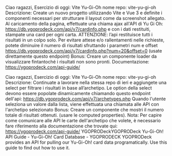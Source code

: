 Ciao ragazzi,
Esercizio di oggi: Vite Yu-Gi-Oh
nome repo: vite-yu-gi-oh
Descrizione: Create un nuovo progetto utilizzando Vite e Vue 3 e definite i componenti necessari per strutturare il layout come da screenshot allegato. Al caricamento della pagina, effettuate una chiama ajax all'API di Yu Gi Oh: https://db.ygoprodeck.com/api/v7/cardinfo.php e con i dati restituiti, stampate una card per ogni carta.
ATTENZIONE: l’api restituisce tutti i risultati in un colpo solo. Per evitare attese e/o rallentamenti nelle richieste, potete diminuire il numero di risultati sfruttando i parametri num e offset
https://db.ygoprodeck.com/api/v7/cardinfo.php?num=20&offset=0 (usate direttamente questo endpoint)
Bonus: Creare un componente loader da visualizzare fintantoché i risultati non sono pronti.
Documentazione: https://ygoprodeck.com/api-guide/

Ciao ragazzi,
Esercizio di oggi: Vite Yu-Gi-Oh
nome repo: vite-yu-gi-oh
Descrizione: Continuate a lavorare nella stessa repo di ieri e aggiungete una select per filtrare i risultati in base all’archetipo.
Le option della select devono essere popolate dinamicamente chiamando questo endpoint dell'api: https://db.ygoprodeck.com/api/v7/archetypes.php
Quando l'utente seleziona un valore dalla lista, viene effettuata una chiamata alle API con l'archetipo selezionato
Bonus:
Creare un componente che mostri il numero totale di risultati ottenuti. (usare le computed properties).
Nota:
Per capire come comunicare alle API le carte dell'archetipo che volete, è necessario fare riferimento alla documentazione che trovate qui:
https://ygoprodeck.com/api-guide/
YGOPRODeckYGOPRODeck
Yu-Gi-Oh! API Guide - Yu-Gi-Oh! Card Database - YGOPRODECK
YGOPRODeck provides an API for pulling our Yu-Gi-Oh! card data programatically. Use this guide to find out how to use it.